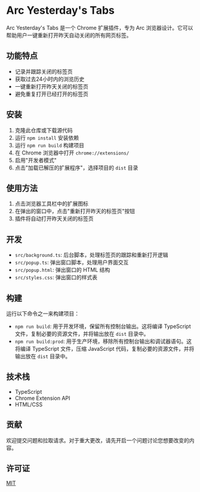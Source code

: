 # Arc Yesterday's Tabs

Arc Yesterday's Tabs 是一个 Chrome 扩展插件，专为 Arc 浏览器设计。它可以帮助用户一键重新打开昨天自动关闭的所有网页标签。

## 功能特点

- 记录并跟踪关闭的标签页
- 获取过去24小时内的浏览历史
- 一键重新打开昨天关闭的标签页
- 避免重复打开已经打开的标签页

## 安装

1. 克隆此仓库或下载源代码
2. 运行 `npm install` 安装依赖
3. 运行 `npm run build` 构建项目
4. 在 Chrome 浏览器中打开 `chrome://extensions/`
5. 启用"开发者模式"
6. 点击"加载已解压的扩展程序"，选择项目的 `dist` 目录

## 使用方法

1. 点击浏览器工具栏中的扩展图标
2. 在弹出的窗口中，点击"重新打开昨天的标签页"按钮
3. 插件将自动打开昨天关闭的标签页

## 开发

- `src/background.ts`: 后台脚本，处理标签页的跟踪和重新打开逻辑
- `src/popup.ts`: 弹出窗口脚本，处理用户界面交互
- `src/popup.html`: 弹出窗口的 HTML 结构
- `src/styles.css`: 弹出窗口的样式表

## 构建

运行以下命令之一来构建项目：

- `npm run build`: 用于开发环境，保留所有控制台输出。这将编译 TypeScript 文件，复制必要的资源文件，并将输出放在 `dist` 目录中。
- `npm run build:prod`: 用于生产环境，移除所有控制台输出和调试器语句。这将编译 TypeScript 文件，压缩 JavaScript 代码，复制必要的资源文件，并将输出放在 `dist` 目录中。

## 技术栈

- TypeScript
- Chrome Extension API
- HTML/CSS

## 贡献

欢迎提交问题和拉取请求。对于重大更改，请先开启一个问题讨论您想要改变的内容。

## 许可证

[MIT](https://choosealicense.com/licenses/mit/)
